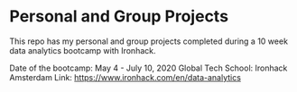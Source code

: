 # Personal and Group Projects

This repo has my personal and group projects completed during a 10 week data analytics bootcamp with Ironhack.

Date of the bootcamp: May 4 - July 10, 2020
Global Tech School: Ironhack Amsterdam
Link: https://www.ironhack.com/en/data-analytics
